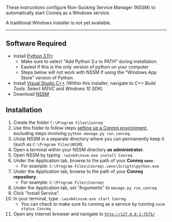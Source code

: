 These instructions configure Non-Sucking Service Manager (NSSM) to automatically start Conreq as a Windows service.

A traditional Windows installer is not yet available.

---

## Software Required

-   Install [Python 3.11+](https://www.python.org/downloads/)
    -   Make sure to select "Add Python 3.x to PATH" during installation.
    -   Easiest if this is the only version of python on your computer
    -   Steps below will not work with NSSM if using the "Windows App Store" version of Python.
-   Install [Visual Studio C++](https://visualstudio.microsoft.com/visual-cpp-build-tools/) (Within this installer, navigate to _C++ Build Tools_. Select _MSVC_ and _Windows 10 SDK_)
-   Download [NSSM](https://nssm.cc/download)

## Installation

1. Create the folder `C:\Program Files\Conreq`
2. Use this folder to follow steps [setting up a Conreq environment](../develop/run_conreq.md#creating-a-production-environment), excluding steps involving `python manage.py run_conreq`.
3. Unzip NSSM in a separate directory where you can permanently keep it (such as `C:\Program Files\NSSM`).
4. Open a terminal within your NSSM directory **as administrator**.
5. Open NSSM by typing `.\win64\nssm.exe install Conreq`
6. Under the Application tab, browse to the path of your **Conreq `venv`**.
    - For example: `C:\Program Files\Conreq\.venv\Scripts\python.exe`
7. Under the Application tab, browse to the path of your **Conreq repository**.
    - For example: `C:\Program Files\Conreq\`
8. Under the Application tab, set "Arguments" to `manage.py run_conreq`
9. Click "Install Service".
10. In your terminal, type `.\win64\nssm.exe start Conreq`.
    - You can check to make sure its running as a service by running `nssm status Conreq`
11. Open any internet browser and navigate to [`http://127.0.0.1:7575/`](http://127.0.0.1:7575/)
